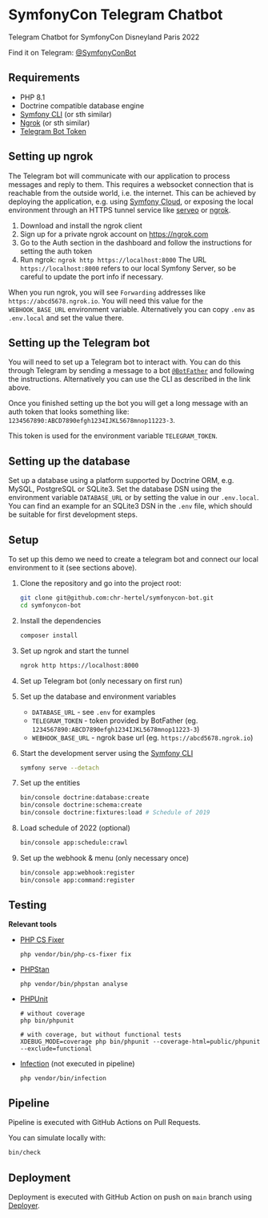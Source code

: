 SymfonyCon Telegram Chatbot
===========================

Telegram Chatbot for SymfonyCon Disneyland Paris 2022

Find it on Telegram: [@SymfonyConBot](https://t.me/SymfonyConBot)

Requirements
------------

- PHP 8.1
- Doctrine compatible database engine
- [Symfony CLI](https://symfony.com/doc/master/cloud/getting-started#installing-the-cli-tool) (or sth similar)
- [Ngrok](https://ngrok.com/download) (or sth similar)
- [Telegram Bot Token](https://core.telegram.org/bots#6-botfather)

Setting up ngrok
----------------

The Telegram bot will communicate with our application to process messages and reply to them. This requires a websocket
connection that is reachable from the outside world, i.e. the internet. This can be achieved by deploying the
application, e.g. using [Symfony Cloud](https://symfony.com/cloud/), or exposing the local environment through an
HTTPS tunnel service like [serveo](https://serveo.net/) or [ngrok](https://ngrok.com).

1. Download and install the ngrok client
1. Sign up for a private ngrok account on https://ngrok.com
1. Go to the Auth section in the dashboard and follow the instructions for setting the auth token
1. Run ngrok: `ngrok http https://localhost:8000`
    The URL `https://localhost:8000` refers to our local Symfony Server, so be careful to update the port info
    if necessary.

When you run ngrok, you will see `Forwarding` addresses like `https://abcd5678.ngrok.io`. You will need this value for
the `WEBHOOK_BASE_URL` environment variable. Alternatively you can copy `.env` as `.env.local` and set the value there.

Setting up the Telegram bot
---------------------------

You will need to set up a Telegram bot to interact with. You can do this through Telegram by sending a message
to a bot [`@BotFather`](https://core.telegram.org/bots#6-botfather) and following the instructions. Alternatively
you can use the CLI as described in the link above.

Once you finished setting up the bot you will get a long message with an auth token that looks something like:
`1234567890:ABCD7890efgh1234IJKL5678mnop11223-3`.

This token is used for the environment variable `TELEGRAM_TOKEN`.

Setting up the database
-----------------------

Set up a database using a platform supported by Doctrine ORM, e.g. MySQL, PostgreSQL or SQLite3. Set the database DSN
using the environment variable `DATABASE_URL` or by setting the value in our `.env.local`. You can find an example
for an SQLite3 DSN in the `.env` file, which should be suitable for first development steps.

Setup
-----

To set up this demo we need to create a telegram bot and connect our local environment to it (see sections above).

1. Clone the repository and go into the project root:

    ```bash
    git clone git@github.com:chr-hertel/symfonycon-bot.git
    cd symfonycon-bot
    ```

1. Install the dependencies

    ```bash
    composer install
    ```

1. Set up ngrok and start the tunnel

    ```bash
    ngrok http https://localhost:8000
    ```

1. Set up Telegram bot (only necessary on first run)

1. Set up the database and environment variables

    - `DATABASE_URL` - see `.env` for examples
    - `TELEGRAM_TOKEN` - token provided by BotFather (eg. `1234567890:ABCD7890efgh1234IJKL5678mnop11223-3`)
    - `WEBHOOK_BASE_URL` - ngrok base url (eg. `https://abcd5678.ngrok.io`)

1. Start the development server using the [Symfony CLI](https://symfony.com/doc/current/setup/symfony_server.html)

    ```bash
    symfony serve --detach
    ```

1. Set up the entities

    ```bash
    bin/console doctrine:database:create
    bin/console doctrine:schema:create
    bin/console doctrine:fixtures:load # Schedule of 2019
    ```

1. Load schedule of 2022 (optional)

   ```bash
   bin/console app:schedule:crawl
   ```
   
1. Set up the webhook & menu (only necessary once)

    ```bash
    bin/console app:webhook:register
    bin/console app:command:register
    ```

Testing
-------

**Relevant tools**

* [PHP CS Fixer](https://cs.symfony.com/)

   ```
   php vendor/bin/php-cs-fixer fix
   ```

* [PHPStan](https://phpstan.org/)

   ```
   php vendor/bin/phpstan analyse
   ```

* [PHPUnit](https://phpunit.de/)

   ```
   # without coverage
   php bin/phpunit
  
   # with coverage, but without functional tests
   XDEBUG_MODE=coverage php bin/phpunit --coverage-html=public/phpunit --exclude=functional
   ```

* [Infection](https://infection.github.io/) (not executed in pipeline)

   ```
   php vendor/bin/infection
   ```

Pipeline
--------

Pipeline is executed with GitHub Actions on Pull Requests.

You can simulate locally with:

```bash
bin/check
```

Deployment
----------

Deployment is executed with GitHub Action on push on `main` branch using [Deployer](https://deployer.org/).
